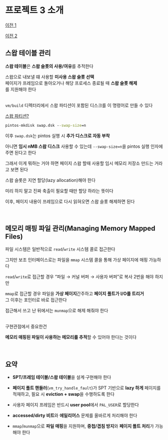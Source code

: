 # 프로젝트 3 소개

[이전 1](TIL_0920.md)

[이전 2](TIL_0923+.md)

## 스왑 테이블 관리

**스왑 테이블**은 **스왑 슬롯의 사용/여유**를 추적한다

스왑으로 내보낼 떄 사용할 **미사용 스왑 슬롯 선택**<br>
페이지가 프레임으로 돌아오거나 해당 프로세스 종료될 때 **스왑 슬롯 해제**<br>
를 지원해야 한다
<br><br>

`vm/build` 디렉터리에서 스왑 파티션이 포함된 디스크를 이 명령어로 만들 수 있다

[스왑 파티션?](TIL_0924+.md#스왑-파티션)

```cmd
pintos-mkdisk swap.dsk --swap-size=n
```

이후 `swap.dsk`는 pintos 실행 시 **추가 디스크로 자동 부착**

아니면 **임시 nMB 스왑 디스크** 사용할 수 있는데 `--swap-size=n`을 pintos 실행 인자에 주면 된다고 한다

그래서 이게 뭐하는 거야 하면 페이지 스왑 할때 사용할 임시 메모리 저장소 만드는 거라고 보면 된다

스왑 슬롯은 지연 할당(lazy allocation)해야 한다

미리 하지 말고 진짜 축출이 필요할 때만 할당 하라는 뜻이다

이후, 페이지 내용이 프레임으로 다시 읽혀오면 스왑 슬롯 해제하면 된다

<br>

## 메모리 매핑 파일 관리(Managing Memory Mapped Files)

파일 시스템은 일반적으로 `read`/`write` 시스템 콜로 접근한다

그치만 보조 인터페이스로는 파일을 `mmap` 시스템 콜을 통해 가상 페이지에 매핑 가능하다

`read`/`write`로 접근할 경우 “파일 → 커널 버퍼 → 사용자 버퍼”로 복사 2번을 해야 하지만

`mmap`로 접근할 경우 파일을 **가상 페이지**간주하고 **페이지 폴트가 I/O를 트리거**<br>
그 이후는 포인터로 바로 접근한다

접근해서 쓰고 난 뒤에서는 `munmap`으로 해제 해줘야 한다
<br><br>

구현관점에서 중요한건

**메모리 매핑된 파일이 사용하는 메모리를 추적**할 수 있어야 한다는 것이다

<br>

## 요약

- **SPT/프레임 테이블/스왑 테이블**을 설계·구현해야 한다

- **페이지 폴트 핸들러**(`vm_try_handle_fault`)가 SPT 기반으로 **lazy 하게** 페이지를 적재하고, 필요 시 **eviction + swap**을 수행하도록 한다

- 사용자 페이지 프레임은 반드시 **user pool**에서 `PAL_USER`로 할당한다

- **accessed/dirty 비트**와 **에일리어스** 문제를 올바르게 처리해야 한다

- `mmap`/`munmap`으로 **파일 매핑**을 지원하며, **중첩/겹침 방지**와 **페이지 폴트 처리**가 가능해야 한다